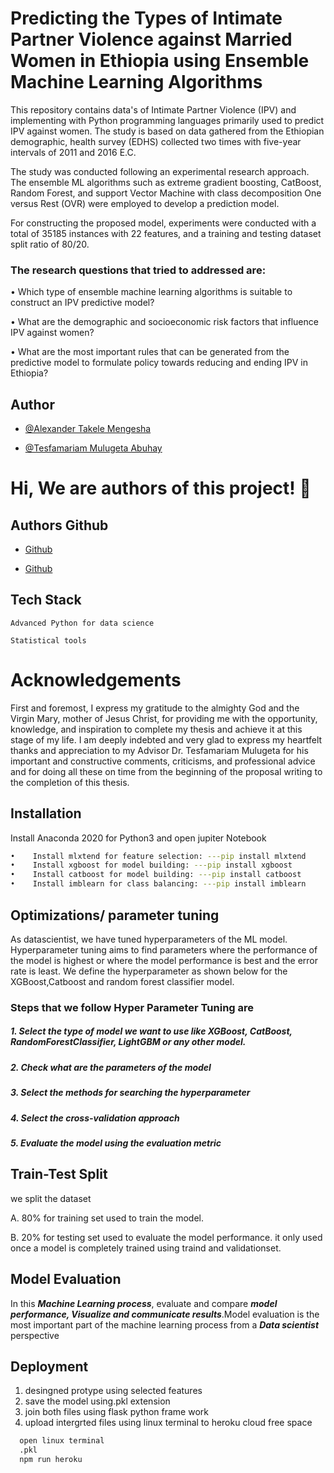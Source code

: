 # Predicting the Types of Intimate Partner Violence against Married Women in Ethiopia using  Ensemble Machine Learning Algorithms 
This repository contains data's of Intimate Partner Violence  (IPV) and implementing with Python programming languages primarily used to predict  IPV against women. 
The study is based on data gathered from the Ethiopian demographic, health survey (EDHS) collected two times with five-year intervals of 2011 and 2016 E.C. 

The study was conducted following an experimental research approach. 
The ensemble ML algorithms such as extreme gradient boosting, CatBoost, Random Forest, and support Vector Machine with class decomposition One versus Rest (OVR) were employed to develop a prediction model. 

For constructing the proposed model, experiments were conducted with a total of 35185 instances with 22 features, and a training and testing dataset split ratio of 80/20.

### The research questions that tried to addressed are:

•	Which type of  ensemble machine learning algorithms is suitable to construct an IPV predictive model?

•	What are the demographic and socioeconomic risk factors that influence IPV against women? 

•	What are the most important rules that can be generated from the predictive model to formulate policy towards reducing and ending IPV in Ethiopia? 






## Author

- [@Alexander Takele Mengesha](https://www.github.com/alexa221)
  
- [@Tesfamariam Mulugeta Abuhay](https://www.github.com/TesfamariamAbuhay)
  

# Hi, We are authors of this project! 👋


## Authors Github

- [Github](https://www.github.com/alexa221)

- [Github](https://www.github.com/TesfamariamAbuhay)


## Tech Stack
    Advanced Python for data science

    Statistical tools 


# Acknowledgements
First and foremost, I express my gratitude to the almighty God and the Virgin Mary, mother of Jesus Christ, for providing me with the opportunity, knowledge, and inspiration to complete my thesis and achieve it at this stage of my life. I am deeply indebted and very glad to express my heartfelt thanks and appreciation to my Advisor Dr. Tesfamariam Mulugeta for his important and constructive comments, criticisms, and professional advice and for doing all these on time from the beginning of the proposal writing to the completion of this thesis.  

## Installation

Install Anaconda 2020 for Python3 and open jupiter Notebook

```bash
•    Install mlxtend for feature selection: ---pip install mlxtend 
•    Install xgboost for model building: ---pip install xgboost
•    Install catboost for model building: ---pip install catboost 
•    Install imblearn for class balancing: ---pip install imblearn

```
    
## Optimizations/ parameter tuning

As datascientist, we have tuned hyperparameters of the ML model. Hyperparameter tuning aims to find parameters where the performance of the model is highest or where the model performance is best and the error rate is least. We define the hyperparameter as shown below for the XGBoost,Catboost and random forest classifier model.

### Steps that we follow  Hyper Parameter Tuning are
##### 1.  Select the type of model we want to use like XGBoost, CatBoost, RandomForestClassifier, LightGBM or any other model.
##### 2.  Check what are the parameters of the model

##### 3.  Select the methods for searching the hyperparameter

##### 4.  Select the cross-validation approach

##### 5.  Evaluate the model using the evaluation metric

## Train-Test Split 
we split the dataset

A. 80% for training set used to  train the model.
  
B. 20% for testing set used to evaluate the model performance. it only used once a model is completely trained using traind and validationset.

## Model Evaluation

In this ***Machine Learning process***, evaluate and compare ***model performance, Visualize and communicate results***.Model evaluation is the most important part of the machine learning process from a ***Data scientist*** perspective


## Deployment

 1. desingned protype using selected features 
 2. save the model using.pkl extension
 3. join both files using flask python frame work
 4. upload intergrted files using linux terminal to   heroku cloud free space

```bash
  open linux terminal
  .pkl 
  npm run heroku 

```


